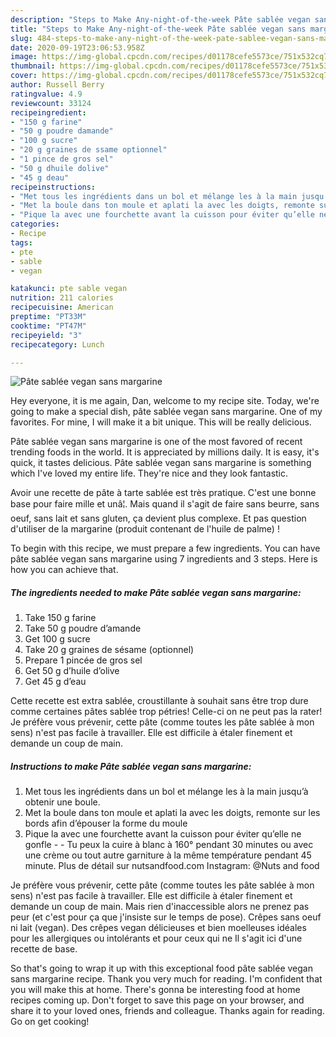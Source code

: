 ```yaml
---
description: "Steps to Make Any-night-of-the-week Pâte sablée vegan sans margarine"
title: "Steps to Make Any-night-of-the-week Pâte sablée vegan sans margarine"
slug: 484-steps-to-make-any-night-of-the-week-pate-sablee-vegan-sans-margarine
date: 2020-09-19T23:06:53.958Z
image: https://img-global.cpcdn.com/recipes/d01178cefe5573ce/751x532cq70/pate-sablee-vegan-sans-margarine-photo-principale-de-la-recette.jpg
thumbnail: https://img-global.cpcdn.com/recipes/d01178cefe5573ce/751x532cq70/pate-sablee-vegan-sans-margarine-photo-principale-de-la-recette.jpg
cover: https://img-global.cpcdn.com/recipes/d01178cefe5573ce/751x532cq70/pate-sablee-vegan-sans-margarine-photo-principale-de-la-recette.jpg
author: Russell Berry
ratingvalue: 4.9
reviewcount: 33124
recipeingredient:
- "150 g farine"
- "50 g poudre damande"
- "100 g sucre"
- "20 g graines de ssame optionnel"
- "1 pince de gros sel"
- "50 g dhuile dolive"
- "45 g deau"
recipeinstructions:
- "Met tous les ingrédients dans un bol et mélange les à la main jusqu’à obtenir une boule."
- "Met la boule dans ton moule et aplati la avec les doigts, remonte sur les bords afin d’épouser la forme du moule"
- "Pique la avec une fourchette avant la cuisson pour éviter qu’elle ne gonfle  Tu peux la cuire à blanc à 160° pendant 30 minutes ou avec une crème ou tout autre garniture à la même température pendant 45 minute. Plus de détail sur nutsandfood.com Instagram: @Nuts and food"
categories:
- Recipe
tags:
- pte
- sable
- vegan

katakunci: pte sable vegan 
nutrition: 211 calories
recipecuisine: American
preptime: "PT33M"
cooktime: "PT47M"
recipeyield: "3"
recipecategory: Lunch

---
```



![Pâte sablée vegan sans margarine](https://img-global.cpcdn.com/recipes/d01178cefe5573ce/751x532cq70/pate-sablee-vegan-sans-margarine-photo-principale-de-la-recette.jpg)

Hey everyone, it is me again, Dan, welcome to my recipe site. Today, we're going to make a special dish, pâte sablée vegan sans margarine. One of my favorites. For mine, I will make it a bit unique. This will be really delicious.

Pâte sablée vegan sans margarine is one of the most favored of recent trending foods in the world. It is appreciated by millions daily. It is easy, it's quick, it tastes delicious. Pâte sablée vegan sans margarine is something which I've loved my entire life. They're nice and they look fantastic.

Avoir une recette de pâte à tarte sablée est très pratique. C&#39;est une bonne base pour faire mille et unâ¦. Mais quand il s&#39;agit de faire sans beurre, sans oeuf, sans lait et sans gluten, ça devient plus complexe. Et pas question d&#39;utiliser de la margarine (produit contenant de l&#39;huile de palme) !


To begin with this recipe, we must prepare a few ingredients. You can have pâte sablée vegan sans margarine using 7 ingredients and 3 steps. Here is how you can achieve that.

<!--inarticleads1-->

##### The ingredients needed to make Pâte sablée vegan sans margarine:

1. Take 150 g farine
1. Take 50 g poudre d’amande
1. Get 100 g sucre
1. Take 20 g graines de sésame (optionnel)
1. Prepare 1 pincée de gros sel
1. Get 50 g d’huile d’olive
1. Get 45 g d’eau


Cette recette est extra sablée, croustillante à souhait sans être trop dure comme certaines pâtes sablée trop pétries! Celle-ci on ne peut pas la rater! Je préfère vous prévenir, cette pâte (comme toutes les pâte sablée à mon sens) n&#39;est pas facile à travailler. Elle est difficile à étaler finement et demande un coup de main. 

<!--inarticleads2-->

##### Instructions to make Pâte sablée vegan sans margarine:

1. Met tous les ingrédients dans un bol et mélange les à la main jusqu’à obtenir une boule.
1. Met la boule dans ton moule et aplati la avec les doigts, remonte sur les bords afin d’épouser la forme du moule
1. Pique la avec une fourchette avant la cuisson pour éviter qu’elle ne gonfle -  - Tu peux la cuire à blanc à 160° pendant 30 minutes ou avec une crème ou tout autre garniture à la même température pendant 45 minute. Plus de détail sur nutsandfood.com Instagram: @Nuts and food


Je préfère vous prévenir, cette pâte (comme toutes les pâte sablée à mon sens) n&#39;est pas facile à travailler. Elle est difficile à étaler finement et demande un coup de main. Mais rien d&#39;inaccessible alors ne prenez pas peur (et c&#39;est pour ça que j&#39;insiste sur le temps de pose). Crêpes sans oeuf ni lait (vegan). Des crêpes vegan délicieuses et bien moelleuses idéales pour les allergiques ou intolérants et pour ceux qui ne Il s&#39;agit ici d&#39;une recette de base. 

So that's going to wrap it up with this exceptional food pâte sablée vegan sans margarine recipe. Thank you very much for reading. I'm confident that you will make this at home. There's gonna be interesting food at home recipes coming up. Don't forget to save this page on your browser, and share it to your loved ones, friends and colleague. Thanks again for reading. Go on get cooking!
